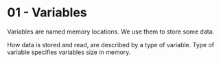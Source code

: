# 01 - Variables

Variables are named memory locations. We use them to store some data.

How data is stored and read, are described by a type of variable. Type of 
variable specifies variables size in memory.
